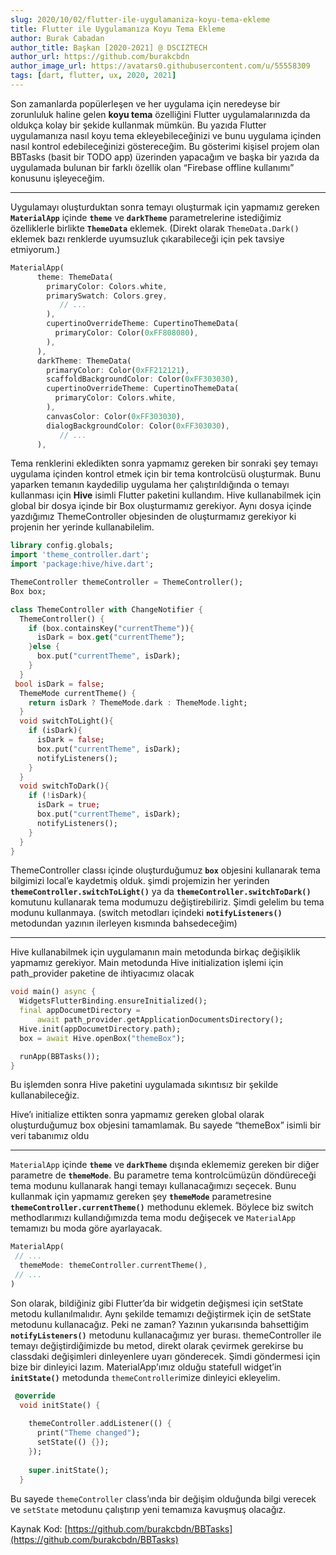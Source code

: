 ```yaml
---
slug: 2020/10/02/flutter-ile-uygulamaniza-koyu-tema-ekleme
title: Flutter ile Uygulamanıza Koyu Tema Ekleme
author: Burak Cabadan
author_title: Başkan [2020-2021] @ DSCIZTECH
author_url: https://github.com/burakcbdn
author_image_url: https://avatars0.githubusercontent.com/u/55558309
tags: [dart, flutter, ux, 2020, 2021]
---
```


Son zamanlarda popülerleşen ve her uygulama için neredeyse bir zorunluluk haline
gelen **koyu tema** özelliğini Flutter uygulamalarınızda da oldukça kolay bir
şekide kullanmak mümkün. Bu yazıda Flutter uygulamanıza nasıl koyu tema
ekleyebileceğinizi ve bunu uygulama içinden nasıl kontrol edebileceğinizi
göstereceğim. Bu gösterimi kişisel projem olan BBTasks (basit bir TODO app)
üzerinden yapacağım ve başka bir yazıda da uygulamada bulunan bir farklı özellik
olan “Firebase offline kullanımı” konusunu işleyeceğim. 

<!--truncate-->

*****

Uygulamayı oluşturduktan sonra temayı oluşturmak için yapmamız gereken
**`MaterialApp`** içinde **`theme`** ve **`darkTheme`** parametrelerine istediğimiz
özelliklerle birlikte **`ThemeData`** eklemek. (Direkt olarak `ThemeData.Dark()`
eklemek bazı renklerde uyumsuzluk çıkarabileceği için pek tavsiye etmiyorum.)

```dart
MaterialApp(
      theme: ThemeData(
        primaryColor: Colors.white,
        primarySwatch: Colors.grey,
           // ...
        ),
        cupertinoOverrideTheme: CupertinoThemeData(
          primaryColor: Color(0xFF808080),
        ),
      ),
      darkTheme: ThemeData(
        primaryColor: Color(0xFF212121),
        scaffoldBackgroundColor: Color(0xFF303030),
        cupertinoOverrideTheme: CupertinoThemeData(
          primaryColor: Colors.white,
        ),
        canvasColor: Color(0xFF303030),
        dialogBackgroundColor: Color(0xFF303030),
           // ...
      ),
```

Tema renklerini ekledikten sonra yapmamız gereken bir sonraki şey temayı
uygulama içinden kontrol etmek için bir tema kontrolcüsü oluşturmak. Bunu
yaparken temanın kaydedilip uygulama her çalıştırıldığında o temayı kullanması
için **Hive** isimli Flutter paketini kullandım. Hive kullanabilmek için global
bir dosya içinde bir Box oluşturmamız gerekiyor. Aynı dosya içinde yazdığımız
ThemeController objesinden de oluşturmamız gerekiyor ki projenin her yerinde
kullanabilelim.

```dart
library config.globals;
import 'theme_controller.dart';
import 'package:hive/hive.dart';

ThemeController themeController = ThemeController();
Box box;
```
```dart
class ThemeController with ChangeNotifier {
  ThemeController() {
    if (box.containsKey("currentTheme")){
      isDark = box.get("currentTheme");
    }else {
      box.put("currentTheme", isDark);
    }
  }
 bool isDark = false;
  ThemeMode currentTheme() {
    return isDark ? ThemeMode.dark : ThemeMode.light;
  }
  void switchToLight(){
    if (isDark){
      isDark = false;
      box.put("currentTheme", isDark);
      notifyListeners();
    }
  }
  void switchToDark(){
    if (!isDark){
      isDark = true;
      box.put("currentTheme", isDark);
      notifyListeners();
    }
  }
}
```

ThemeController classı içinde oluşturduğumuz **`box`** objesini kullanarak tema
bilgimizi local’e kaydetmiş olduk. şimdi projemizin her yerinden
**`themeController.switchToLight()`** ya da **`themeController.switchToDark()`**
komutunu kullanarak tema modumuzu değiştirebiliriz. Şimdi gelelim bu tema modunu
kullanmaya. (switch metodları içindeki **`notifyListeners()`** metodundan yazının
ilerleyen kısmında bahsedeceğim)

*****

Hive kullanabilmek için uygulamanın main metodunda birkaç değişiklik yapmamız
gerekiyor. Main metodunda Hive initialization işlemi için path_provider paketine
de ihtiyacımız olacak

```dart
void main() async {
  WidgetsFlutterBinding.ensureInitialized();
  final appDocumetDirectory =
      await path_provider.getApplicationDocumentsDirectory();
  Hive.init(appDocumetDirectory.path);
  box = await Hive.openBox("themeBox");

  runApp(BBTasks());
}
```

Bu işlemden sonra Hive paketini uygulamada sıkıntısız bir şekilde
kullanabileceğiz.

Hive’ı initialize ettikten sonra yapmamız gereken global olarak oluşturduğumuz
box objesini tamamlamak. Bu sayede “themeBox” isimli bir veri tabanımız oldu

*****

`MaterialApp` içinde **`theme`** ve **`darkTheme`** dışında eklememiz gereken bir
diğer parametre de **`themeMode`**. Bu parametre tema kontrolcümüzün döndüreceği
tema modunu kullanarak hangi temayı kullanacağımızı seçecek. Bunu kullanmak için
yapmamız gereken şey **`themeMode`** parametresine
**`themeController.currentTheme()`** methodunu eklemek. Böylece biz switch
methodlarımızı kullandığımızda tema modu değişecek ve `MaterialApp` temamızı bu
moda göre ayarlayacak.

```dart
MaterialApp(
 // ...
  themeMode: themeController.currentTheme(),
 // ...
)
```

Son olarak, bildiğiniz gibi Flutter’da bir widgetin değişmesi için setState
metodu kullanılmalıdır. Aynı şekilde temamızı değiştirmek için de setState
metodunu kullanacağız. Peki ne zaman? Yazının yukarısında bahsettiğim
**`notifyListeners()`** metodunu kullanacağımız yer burası. themeController ile
temayı değiştirdiğimizde bu metod, direkt olarak çevirmek gerekirse bu classdaki
değişimleri dinleyenlere uyarı gönderecek. Şimdi göndermesi için bize bir
dinleyici lazım. MaterialApp’ımız olduğu statefull widget’in **`initState()`**
metodunda `themeController`imize dinleyici ekleyelim.

```dart
 @override
  void initState() {
    
    themeController.addListener(() {
      print("Theme changed");
      setState(() {});
    });
    
    super.initState();
  }
```

Bu sayede `themeController` class’ında bir değişim olduğunda bilgi verecek ve
`setState` metodunu çalıştırıp yeni temamıza kavuşmuş olacağız.

Kaynak Kod:
[https://github.com/burakcbdn/BBTasks](https://github.com/burakcbdn/BBTasks)


